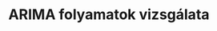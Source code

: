 ---
title: "ARIMA folyamatok vizsgálata"
summary: "Ez a weboldalam lehetővé teszi ARIMA folyamatok jellemzőinek vizsgálatát szimulált adatokon keresztül."
authors:
- Ferenci Tamás

publishDate: 2019-10-22T00:00:00

external_link: https://research.physcon.uni-obuda.hu/ARIMAlab/
---